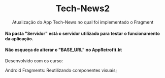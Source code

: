 <h1 align="center">Tech-News2</h1>

<p align="center">Atualização do App Tech-News no qual foi implementado o Fragment</p>

<h4>Na pasta "Servidor" está o servidor utilizado para testar o funcionamento da aplicação.</h4>

<h4>Não esqueça de alterar o "BASE_URL" no AppRetrofit.kt</h4>

Desenvolvido com os curso: 

Android Fragments: Reutilizando componentes visuais;

